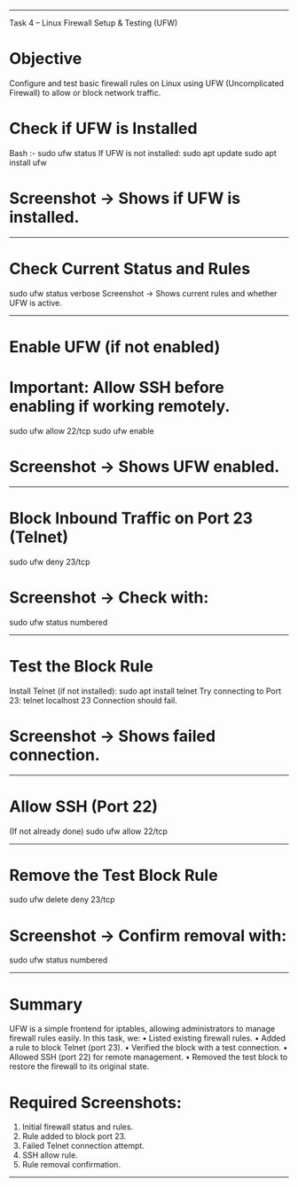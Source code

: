 ________________________________________
Task 4 – Linux Firewall Setup & Testing (UFW)

# Objective
Configure and test basic firewall rules on Linux using UFW (Uncomplicated Firewall) to allow or block network traffic.

# Check if UFW is Installed
Bash :-
sudo ufw status
If UFW is not installed:
sudo apt update
sudo apt install ufw
# Screenshot → Shows if UFW is installed.
________________________________________
# Check Current Status and Rules
sudo ufw status verbose
Screenshot → Shows current rules and whether UFW is active.
________________________________________
# Enable UFW (if not enabled)
# Important: Allow SSH before enabling if working remotely.
sudo ufw allow 22/tcp
sudo ufw enable
# Screenshot → Shows UFW enabled.
________________________________________
# Block Inbound Traffic on Port 23 (Telnet)
sudo ufw deny 23/tcp
# Screenshot → Check with:
sudo ufw status numbered
________________________________________
# Test the Block Rule
Install Telnet (if not installed):
sudo apt install telnet
Try connecting to Port 23:
telnet localhost 23
Connection should fail.
# Screenshot → Shows failed connection.
________________________________________
# Allow SSH (Port 22)
(If not already done)
sudo ufw allow 22/tcp
________________________________________
# Remove the Test Block Rule
sudo ufw delete deny 23/tcp
# Screenshot → Confirm removal with:
sudo ufw status numbered
________________________________________
# Summary
UFW is a simple frontend for iptables, allowing administrators to manage firewall rules easily. In this task, we:
•	Listed existing firewall rules.
•	Added a rule to block Telnet (port 23).
•	Verified the block with a test connection.
•	Allowed SSH (port 22) for remote management.
•	Removed the test block to restore the firewall to its original state.
# Required Screenshots:
1.	Initial firewall status and rules.
2.	Rule added to block port 23.
3.	Failed Telnet connection attempt.
4.	SSH allow rule.
5.	Rule removal confirmation.
________________________________________
